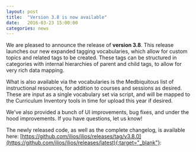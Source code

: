 ```yaml
---
layout: post
title:  "Version 3.8 is now available"
date:   2016-03-23 15:00:00
categories: news
---
```


We are pleased to announce the release of **version 3.8**. This release launches our new expanded tagging vocabularies, which allow for custom topics and related tags to be created. These tags can be structured in categories with internal hierarchies of parent and child tags, to allow for very rich data mapping.

What is also available via the vocabularies is the Medbiquitous list of instructional resources, for addition to courses and sessions as desired. These are input as a single vocabulary set via script, and will be mapped to the Curriculum Inventory tools in time for upload this year if desired.

We've also provided a bunch of UI improvements, bug fixes, and under the hood improvements. If you have questions, let us know!

The newly released code, as well as the complete changelog, is available here:
[https://github.com/ilios/ilios/releases/tag/v3.8.0](https://github.com/ilios/ilios/releases/latest){:target="_blank"}:
